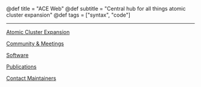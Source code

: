 @def title = "ACE Web"
@def subtitle = "Central hub for all things atomic cluster expansion"
@def tags = ["syntax", "code"]


---

[Atomic Cluster Expansion](aceintro/)

[Community & Meetings](community/)

[Software](software/)

[Publications](publications/)

[Contact Maintainers](contact/)
